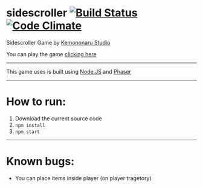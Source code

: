 # sidescroller [![Build Status](https://travis-ci.org/theprometeus/sidescroller.svg?branch=master)](https://travis-ci.org/theprometeus/sidescroller) [![Code Climate](https://codeclimate.com/github/theprometeus/sidescroller.svg)](https://codeclimate.com/github/theprometeus/sidescroller)
Sidescroller Game
by [Kemononaru Studio](http://kemononaru.studio)

You can play the game [clicking here](https://kemononaru-sidescroller.herokuapp.com)

----

This game uses is built using [Node.JS](https://github.com/nodejs/node) and [Phaser](https://github.com/photonstorm/phaser)

----

# How to run:
1. Download the current source code
2. `npm install`
2. `npm start`

----

# Known bugs:
- You can place items inside player (on player tragetory)